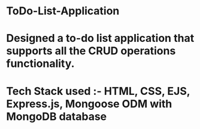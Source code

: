 # ToDo-List-Application
# Designed a to-do list application that supports all the CRUD operations functionality.
# Tech Stack used :- HTML, CSS, EJS, Express.js, Mongoose ODM with MongoDB database
